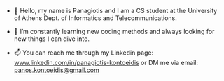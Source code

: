 - 👀 Hello, my name is Panagiotis and I  am a CS student at the University of Athens Dept. of Informatics and Telecommunications.

- 🌱 I’m constantly learning new coding methods and always looking for new things I can dive into.

- 📫 You can reach me through my Linkedin page: www.linkedin.com/in/panagiotis-kontoeidis or DM me via email: panos.kontoeidis@gmail.com

<!---
panagiotiskon/panagiotiskon is a ✨ special ✨ repository because its `README.md` (this file) appears on your GitHub profile.
You can click the Preview link to take a look at your changes.
--->
